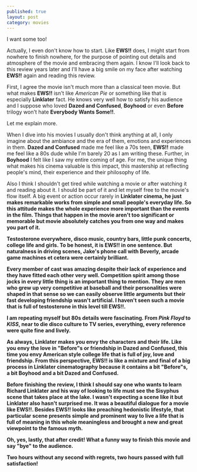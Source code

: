 ```yaml
---
published: true
layout: post
category: movies
---
```

I want some too!

Actually, I even don't know how to start. Like **EWS!!** does, I might start from nowhere to finish nowhere, for the purpose of pointing out details and atmosphere of the movie and embracing them again. I know I'll look back to this review years later and I'll have a big smile on my face after watching **EWS!!** again and reading this review.

First, I agree the movie isn't much more than a classical teen movie. But what makes **EWS!!** isn't like _American Pie_ or something like that is especially **Linklater** fact. He knows very well how to satisfy his audience and I suppose who loved **Dazed and Confused**, **Boyhood** or even **Before** trilogy won't hate **Everybody Wants Some!!**. 

Let me explain more.

When I dive into his movies I usually don't think anything at all, I only imagine about the ambiance and the era of them, emotions and experiences in them. **Dazed and Confused** made me feel like a 70s teen, **EWS!!** made me feel like a 80s dude while I'm barely 20 as I am writing these. Further, in **Boyhood** I felt like I saw my entire coming of age. For me, the unique thing what makes his cinema valuable is this impact, this mastership at reflecting people's mind, their experience and their philosophy of life. 

Also I think I shouldn't get tired while watching a movie or after watching it and reading about it. I should be part of it and let myself free to the movie's flow itself. A big event or action occur rarely in <b>Linklater<b> cinema, he just makes remarkable works from simple and small people's everyday life. So this attitude makes the whole experience more important than the events in the film. Things that happen in the movie aren't too significant or memorable but movie absolutely catches you from one way and makes you part of it.

Testosterone everywhere, disco music, country bars, little punk concerts, college life and girls. To be honest, it is **EWS!!** in one sentence. But naturalness in driving scenes, Jake's phone call with Beverly, arcade game machines et cetera were certainly brilliant.

Every member of cast was amazing despite their lack of experience and they have fitted each other very well. Competition spirit among those jocks in every little thing is an important thing to mention. They are men who grew up very competitive at baseball and their personalities were shaped in that sense so we can easily observe little arguments but their fast developing friendship wasn't artificial. I haven't seen such a movie that is full of testosterone in this level till **EWS!!**.

I am repeating myself but 80s details were fascinating. From _Pink Floyd_ to _KISS_, near to die disco culture to TV series, everything, every reference were quite fine and lively.

As always, **Linklater** makes you envy the characters and their life. Like you envy the love in "**Before**"s or friendship in **Dazed and Confused**, this time you envy American style college life that is full of joy, love and friendship. From this perspective, **EWS!!** is like a mixture and final of a big process in **Linklater** cinematography because it contains a bit "**Before**"s, a bit **Boyhood** and a bit **Dazed and Confused**. 
  
Before finishing the review, I think I should say one who wants to learn **Richard Linklater** and his way of looking to life must see the **Sisyphus** scene that takes place at the lake. I wasn't expecting a scene like it but **Linklater** also hasn't surprised me. It was a beautiful dialogue for a movie like **EWS!!**. Besides **EWS!!** looks like preaching hedonistic lifestyle, that particular scene presents simple and prominent way to live a life that is full of meaning in this whole meaningless and brought a new and great viewpoint to the famous myth.

Oh, yes, lastly, that after credit! What a funny way to finish this movie and say "bye" to the audience.

Two hours without any second with regrets, two hours passed with full satisfaction!
